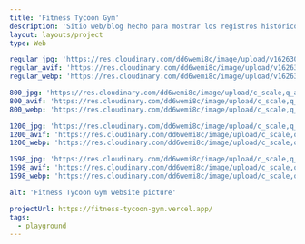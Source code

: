```yaml
---
title: 'Fitness Tycoon Gym'
description: 'Sitio web/blog hecho para mostrar los registros históricos de la Arquitectura en Venezuela a través de su historia.'
layout: layouts/project
type: Web

regular_jpg: 'https://res.cloudinary.com/dd6wemi8c/image/upload/v1626305694/portfolio/fitness-platoon_vmyuem.jpg'
regular_avif: 'https://res.cloudinary.com/dd6wemi8c/image/upload/v1626305694/portfolio/fitness-platoon_vmyuem'
regular_webp: 'https://res.cloudinary.com/dd6wemi8c/image/upload/v1626305694/portfolio/fitness-platoon_vmyuem.webp'

800_jpg: 'https://res.cloudinary.com/dd6wemi8c/image/upload/c_scale,q_auto,w_800/v1626305694/portfolio/fitness-platoon_vmyuem.jpg'
800_avif: 'https://res.cloudinary.com/dd6wemi8c/image/upload/c_scale,q_auto,w_800/v1626305694/portfolio/fitness-platoon_vmyuem'
800_webp: 'https://res.cloudinary.com/dd6wemi8c/image/upload/c_scale,q_auto,w_800/v1626305694/portfolio/fitness-platoon_vmyuem.webp'

1200_jpg: 'https://res.cloudinary.com/dd6wemi8c/image/upload/c_scale,q_auto,w_1200/v1626305694/portfolio/fitness-platoon_vmyuem.jpg'
1200_avif: 'https://res.cloudinary.com/dd6wemi8c/image/upload/c_scale,q_auto,w_1200/v1626305694/portfolio/fitness-platoon_vmyuem'
1200_webp: 'https://res.cloudinary.com/dd6wemi8c/image/upload/c_scale,q_auto,w_1200/v1626305694/portfolio/fitness-platoon_vmyuem.webp'

1598_jpg: 'https://res.cloudinary.com/dd6wemi8c/image/upload/c_scale,q_auto,w_1598/v1626305694/portfolio/fitness-platoon_vmyuem.jpg'
1598_avif: 'https://res.cloudinary.com/dd6wemi8c/image/upload/c_scale,q_auto,w_1598/v1626305694/portfolio/fitness-platoon_vmyuem'
1598_webp: 'https://res.cloudinary.com/dd6wemi8c/image/upload/c_scale,q_auto,w_1598/v1626305694/portfolio/fitness-platoon_vmyuem.webp'

alt: 'Fitness Tycoon Gym website picture'

projectUrl: https://fitness-tycoon-gym.vercel.app/
tags:
  - playground
---
```

